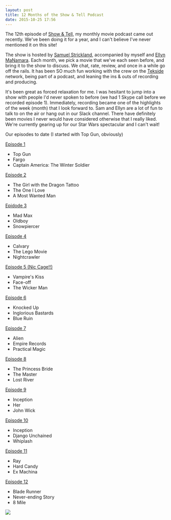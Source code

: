 ```yaml
---
layout: post
title: 12 Months of the Show & Tell Podcast
date: 2015-10-25 17:56
---
```


The 12th episode of [Show & Tell](http://tekside.net/show-tell/ "Show & Tell"), my monthly movie podcast came out recently. We've been doing it for a year, and I can't believe I've never mentioned it on this site!

The show is hosted by [Samuel Strickland](https://twitter.com/samdakark "Samuel Strickland"), accompanied by myself and [Ellyn MaNamara](https://twitter.com/rockerchick "Ellyn MaNamara"). Each month, we pick a movie that we've each seen before, and bring it to the show to discuss. We chat, rate, review, and once in a while go off the rails. It has been SO much fun working with the crew on the [Tekside](http://tekside.net/ "Tekside") network, being part of a podcast, and leaning the ins & outs of recording and producing. 

It's been great as forced relaxation for me. I was hesitant to jump into a show with people I'd never spoken to before (we had 1 Skype call before we recorded episode 1). Immediately, recording became one of the highlights of the week (month) that I look forward to. Sam and Ellyn are a lot of fun to talk to on the air or hang out in our Slack channel. There have definitely been movies I never would have considered otherwise that I really liked. We're currently gearing up for our Star Wars spectacular and I can't wait! 

Our episodes to date (I started with Top Gun, obviously)

[Episode 1](http://tekside.net/show-tell/2014/11/17/show-tell-cast-ep001-top-gun-fargo-captain-america-the-winter-soldier "Episode 1")

* Top Gun
* Fargo
* Captain America: The Winter Soldier

[Episode 2](http://tekside.net/show-tell/2014/12/24/show-tell-cast-ep002-the-girl-with-the-dragon-tattoo-the-one-i-love-a-most-wanted-man "Episode 2")

* The Girl with the Dragon Tattoo
* The One I Love
* A Most Wanted Man

[Epidode 3](http://tekside.net/show-tell/2015/1/14/episode-3-mad-max-oldboy-snowpeircer "Epidode 3")

* Mad Max
* Oldboy
* Snowpiercer

[Episode 4](http://tekside.net/show-tell/2015/2/13/show-tell-cast-ep004-calgary-the-lego-movie-nightcrawler "Episode 4")

* Calvary
* The Lego Movie
* Nightcrawler

[Episode 5 (Nic Cage!!)](http://tekside.net/show-tell/2015/3/4/show-tell-cast-ep005-vampires-kiss-faceoff-the-wicker-man "Episode 5 (Nic Cage!!)")

* Vampire's Kiss
* Face-off
* The Wicker Man

[Episode 6](http://tekside.net/show-tell/2015/4/3/episode-6 "Episode 6")

* Knocked Up
* Inglorious Bastards
* Blue Ruin

[Episode 7](http://tekside.net/show-tell/2015/5/5/show-tell-cast-ep007-alien-empire-records-practical-magic "Episode 7")

* Alien
* Empire Records
* Practical Magic

[Episode 8](http://tekside.net/show-tell/2015/6/11/show-tell-cast-ep008-the-princess-bride-the-master-lost-river "Episode 8")

* The Princess Bride
* The Master
* Lost River

[Episode 9](http://tekside.net/show-tell/2015/7/22/show-tell-cast-ep009-inception-her-john-wick "Episode 9")

* Inception
* Her
* John Wick

[Episode 10](http://tekside.net/show-tell/2015/8/14/show-tell-cast-ep010-equilibrium-django-unchained-whiplash "Episode 10")

* Inception
* Django Unchained
* Whiplash

[Episode 11](http://tekside.net/show-tell/2015/9/2/show-tell-cast-ep011-ray-hard-candy-ex-machina "Episode 11")

* Ray
* Hard Candy
* Ex Machina

[Episode 12](http://tekside.net/show-tell/2015/10/13/show-tell-cast-ep012-blade-runner-the-neverending-story-8-mile "Episode 12")

* Blade Runner
* Never-ending Story
* 8 Mile

![](http://static1.squarespace.com/static/511f025be4b09463c75fdc0e/t/54f8d6c9e4b02dcbd8f736d1/1425594059527/1500w/sat.png)
